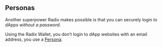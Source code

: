 ## Personas

Another superpower Radix makes possible is that you can securely login to dApps _without a password_.

Using the Radix Wallet, you don’t login to dApp websites with an email address, you use a [Persona](?glossaryAnchor=personas).
